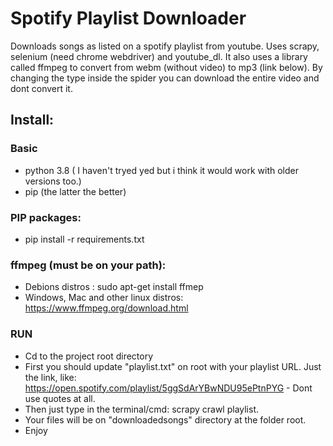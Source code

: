 # Spotify Playlist Downloader
Downloads songs as listed on a spotify playlist from youtube. Uses scrapy, selenium (need chrome webdriver) and youtube_dl. It also uses a library called ffmpeg to convert from webm (without video) to mp3 (link below).
By changing the type inside the spider you can download the entire video and dont convert it.


## Install:
### Basic
- python 3.8 ( I haven't tryed yed but i think it would work with older versions too.)
- pip (the latter the better)


### PIP packages:
- pip install -r requirements.txt


### ffmpeg (must be on your path):
- Debions distros : sudo apt-get install ffmep
- Windows, Mac and other linux distros: https://www.ffmpeg.org/download.html

### RUN
- Cd to the project root directory
- First you should update "playlist.txt" on root with your playlist URL. Just the link, like: https://open.spotify.com/playlist/5ggSdArYBwNDU95ePtnPYG  - Dont use quotes at all.
- Then just type in the terminal/cmd: scrapy crawl playlist. 
- Your files will be on "downloadedsongs" directory at the folder root.  
- Enjoy
